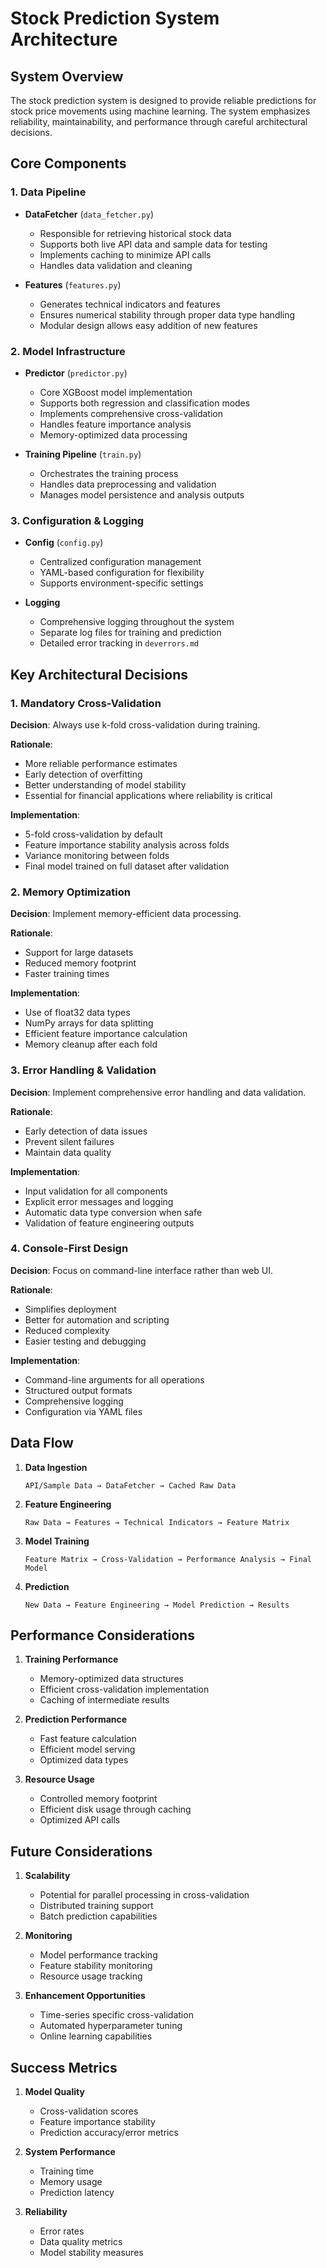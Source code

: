 # Stock Prediction System Architecture

## System Overview

The stock prediction system is designed to provide reliable predictions for stock price movements using machine learning. The system emphasizes reliability, maintainability, and performance through careful architectural decisions.

## Core Components

### 1. Data Pipeline
- **DataFetcher** (`data_fetcher.py`)
  - Responsible for retrieving historical stock data
  - Supports both live API data and sample data for testing
  - Implements caching to minimize API calls
  - Handles data validation and cleaning

- **Features** (`features.py`)
  - Generates technical indicators and features
  - Ensures numerical stability through proper data type handling
  - Modular design allows easy addition of new features

### 2. Model Infrastructure
- **Predictor** (`predictor.py`)
  - Core XGBoost model implementation
  - Supports both regression and classification modes
  - Implements comprehensive cross-validation
  - Handles feature importance analysis
  - Memory-optimized data processing

- **Training Pipeline** (`train.py`)
  - Orchestrates the training process
  - Handles data preprocessing and validation
  - Manages model persistence and analysis outputs

### 3. Configuration & Logging
- **Config** (`config.py`)
  - Centralized configuration management
  - YAML-based configuration for flexibility
  - Supports environment-specific settings

- **Logging**
  - Comprehensive logging throughout the system
  - Separate log files for training and prediction
  - Detailed error tracking in `deverrors.md`

## Key Architectural Decisions

### 1. Mandatory Cross-Validation
**Decision**: Always use k-fold cross-validation during training.

**Rationale**:
- More reliable performance estimates
- Early detection of overfitting
- Better understanding of model stability
- Essential for financial applications where reliability is critical

**Implementation**:
- 5-fold cross-validation by default
- Feature importance stability analysis across folds
- Variance monitoring between folds
- Final model trained on full dataset after validation

### 2. Memory Optimization
**Decision**: Implement memory-efficient data processing.

**Rationale**:
- Support for large datasets
- Reduced memory footprint
- Faster training times

**Implementation**:
- Use of float32 data types
- NumPy arrays for data splitting
- Efficient feature importance calculation
- Memory cleanup after each fold

### 3. Error Handling & Validation
**Decision**: Implement comprehensive error handling and data validation.

**Rationale**:
- Early detection of data issues
- Prevent silent failures
- Maintain data quality

**Implementation**:
- Input validation for all components
- Explicit error messages and logging
- Automatic data type conversion when safe
- Validation of feature engineering outputs

### 4. Console-First Design
**Decision**: Focus on command-line interface rather than web UI.

**Rationale**:
- Simplifies deployment
- Better for automation and scripting
- Reduced complexity
- Easier testing and debugging

**Implementation**:
- Command-line arguments for all operations
- Structured output formats
- Comprehensive logging
- Configuration via YAML files

## Data Flow

1. **Data Ingestion**
   ```
   API/Sample Data → DataFetcher → Cached Raw Data
   ```

2. **Feature Engineering**
   ```
   Raw Data → Features → Technical Indicators → Feature Matrix
   ```

3. **Model Training**
   ```
   Feature Matrix → Cross-Validation → Performance Analysis → Final Model
   ```

4. **Prediction**
   ```
   New Data → Feature Engineering → Model Prediction → Results
   ```

## Performance Considerations

1. **Training Performance**
   - Memory-optimized data structures
   - Efficient cross-validation implementation
   - Caching of intermediate results

2. **Prediction Performance**
   - Fast feature calculation
   - Efficient model serving
   - Optimized data types

3. **Resource Usage**
   - Controlled memory footprint
   - Efficient disk usage through caching
   - Optimized API calls

## Future Considerations

1. **Scalability**
   - Potential for parallel processing in cross-validation
   - Distributed training support
   - Batch prediction capabilities

2. **Monitoring**
   - Model performance tracking
   - Feature stability monitoring
   - Resource usage tracking

3. **Enhancement Opportunities**
   - Time-series specific cross-validation
   - Automated hyperparameter tuning
   - Online learning capabilities

## Success Metrics

1. **Model Quality**
   - Cross-validation scores
   - Feature importance stability
   - Prediction accuracy/error metrics

2. **System Performance**
   - Training time
   - Memory usage
   - Prediction latency

3. **Reliability**
   - Error rates
   - Data quality metrics
   - Model stability measures 